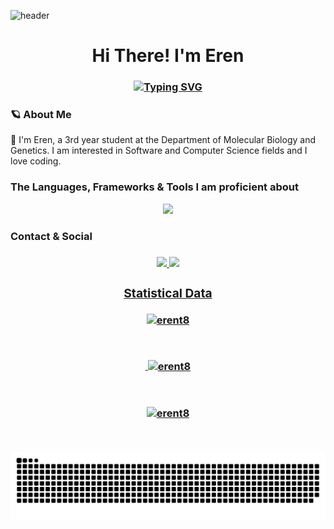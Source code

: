 ![header](https://capsule-render.vercel.app/api?type=waving&color=auto&section=header)
 <h1 align="center">Hi There! I'm Eren</h1>

 
<h3 align="center">
  
[![Typing SVG](https://readme-typing-svg.demolab.com?font=Montserrat&size=30&center=true&color=0d7dee&multiline=true&width=1200&lines=Jr.++Back-End+Developer+)](https://git.io/typing-svg)

### 🪐 About Me 

🧬  I'm Eren, a 3rd year student at the Department of Molecular Biology and Genetics. I am interested in Software and Computer Science fields and I love coding.


 

### The Languages, Frameworks & Tools I am proficient about

<p align="center">
<a href="https://skillicons.dev">
    <img src="https://skillicons.dev/icons?&theme=light&i=visualstudiocode,python,java,html,css,github,mysql,django,sketchup,bootstrap,photoshop,javascript,"/>
    
  </a>
</p>
 
### Contact & Social

<h3 align="center">
 
 <a href="https://www.linkedin.com/in/eren-terzi-573224225/">
   <img height=50 src="https://cdn.jsdelivr.net/gh/devicons/devicon/icons/linkedin/linkedin-original.svg"/>
 </a>
<a href="https://twitter.com/therenn8">
   <img height=50 src="https://cdn.jsdelivr.net/gh/devicons/devicon/icons/twitter/twitter-original.svg"/>
    </a>
  <a href="#">


  <br>

<h3>Statistical Data</h3>
<p><img align="center"
    src="https://github-readme-stats.vercel.app/api/top-langs?username=erent8&show_icons=true&locale=en&bg_color=0d1117&text_color=ffffff&layout=compact"
    alt="erent8" 
    bg_color=#808080/></p>

<br>

<p>&nbsp;<img align="center" src="https://github-readme-stats.vercel.app/api?username=erent8&show_icons=true&locale=en&bg_color=0d1117&text_color=ffffff&repo=convoychat"
    alt="erent8" /></p>

<br>

<p><img align="center" src="https://github-readme-streak-stats.herokuapp.com/?user=erent8&theme=dark&background=0d1117&date_format=M%20j%5B%2C%20Y%5D" alt="erent8" /></p>
      
<p align="left"> <a href="https://twitter.com/" target="blank"><img
      src="https://img.shields.io/twitter/follow/?logo=twitter&style=for-the-badge" alt="" /></a> </p>
   



   
 </a>






</h3>


 
<picture>
  <source
    media="(prefers-color-scheme: dark)"
    srcset="https://raw.githubusercontent.com/platane/snk/output/github-contribution-grid-snake-dark.svg"
  />
  <source
    media="(prefers-color-scheme: light)"
    srcset="https://raw.githubusercontent.com/platane/snk/output/github-contribution-grid-snake.svg"
  />
  <img
    alt="github contribution grid snake animation"
    src="https://raw.githubusercontent.com/platane/snk/output/github-contribution-grid-snake.svg"
  />
</picture>
